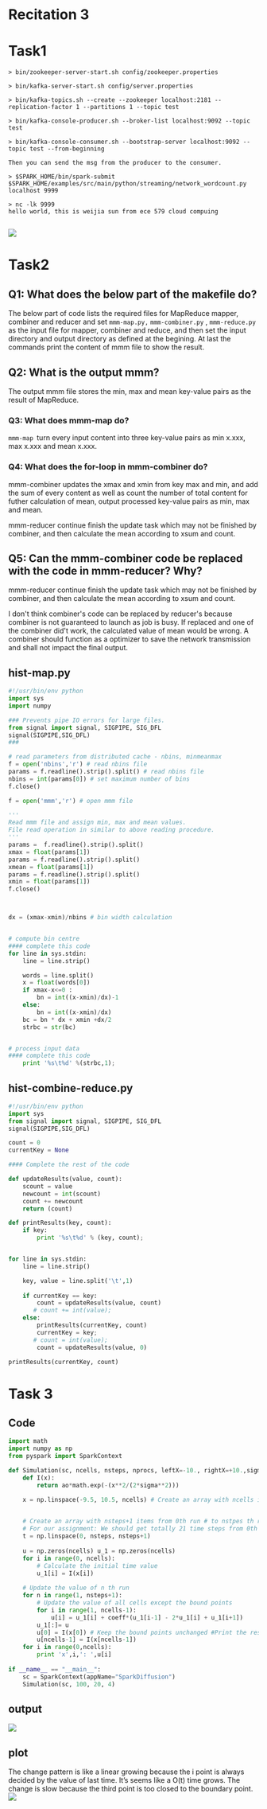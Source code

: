 # Recitation 3
# Task1

```shell
> bin/zookeeper-server-start.sh config/zookeeper.properties

> bin/kafka-server-start.sh config/server.properties

> bin/kafka-topics.sh --create --zookeeper localhost:2181 --replication-factor 1 --partitions 1 --topic test

> bin/kafka-console-producer.sh --broker-list localhost:9092 --topic test

> bin/kafka-console-consumer.sh --bootstrap-server localhost:9092 --topic test --from-beginning

Then you can send the msg from the producer to the consumer.

> $SPARK_HOME/bin/spark-submit $SPARK_HOME/examples/src/main/python/streaming/network_wordcount.py localhost 9999

> nc -lk 9999
hello world, this is weijia sun from ece 579 cloud compuing


```
![](https://github.com/FreddieSun/ECE579_CloudComputing/blob/master/Rec3/screenshots/Task1.png)


# Task2
## Q1: What does the below part of the makefile do?
The below part of code lists the required files for MapReduce mapper, combiner and reducer and set `mmm-map.py,` `mmm-combiner.py` , `mmm-reduce.py` as the input file for mapper, combiner and reduce, and then set the input directory and output directory as defined at the begining. At last the commands print the content of mmm file to show the result.

## Q2: What is the output mmm?
 The output mmm file stores the min, max and mean key-value pairs as the result of MapReduce. 

### Q3: What does mmm-map do?
`mmm-map `turn every input content into three key-value pairs as min x.xxx, max x.xxx and mean x.xxx.

### Q4: What does the for-loop in mmm-combiner do?
mmm-combiner updates the xmax and xmin from key max and min, and add the sum of every content as well as count the number of total content for futher calculation of mean, output processed key-value pairs as min, max and mean.

mmm-reducer continue finish the update task which may not be finished by combiner, and then calculate the mean according to xsum and count.

## Q5: Can the mmm-combiner code be replaced with the code in mmm-reducer? Why?
mmm-reducer continue finish the update task which may not be finished by combiner, and then calculate the mean according to xsum and count.

I don't think combiner's code can be replaced by reducer's because combiner is not guaranteed to launch as job is busy. If replaced and one of the combiner did't work, the calculated value of mean would be wrong. A combiner should function as a optimizer to save the network transmission and shall not impact the final output. 

## hist-map.py

```python
#!/usr/bin/env python
import sys
import numpy

### Prevents pipe IO errors for large files.
from signal import signal, SIGPIPE, SIG_DFL
signal(SIGPIPE,SIG_DFL)
###

# read parameters from distributed cache - nbins, minmeanmax
f = open('nbins','r') # read nbins file
params = f.readline().strip().split() # read nbins file
nbins = int(params[0]) # set maximum number of bins
f.close()

f = open('mmm','r') # open mmm file

'''
Read mmm file and assign min, max and mean values.
File read operation in similar to above reading procedure.
'''
params =  f.readline().strip().split()
xmax = float(params[1]) 
params = f.readline().strip().split()
xmean = float(params[1])
params = f.readline().strip().split()
xmin = float(params[1])
f.close()



dx = (xmax-xmin)/nbins # bin width calculation


# compute bin centre
#### complete this code
for line in sys.stdin:
    line = line.strip()

    words = line.split()
    x = float(words[0])
    if xmax-x<=0 :
        bn = int((x-xmin)/dx)-1
    else:
        bn = int((x-xmin)/dx)
    bc = bn * dx + xmin +dx/2
    strbc = str(bc)


# process input data
#### complete this code
    print '%s\t%d' %(strbc,1);

```

## hist-combine-reduce.py
```python
#!/usr/bin/env python
import sys
from signal import signal, SIGPIPE, SIG_DFL
signal(SIGPIPE,SIG_DFL)

count = 0
currentKey = None

#### Complete the rest of the code

def updateResults(value, count): 
    scount = value      
    newcount = int(scount)
    count += newcount
    return (count)

def printResults(key, count):
    if key:
        print '%s\t%d' % (key, count);


for line in sys.stdin:
    line = line.strip()

    key, value = line.split('\t',1)
    
    if currentKey == key:
        count = updateResults(value, count)
       # count += int(value);
    else:
        printResults(currentKey, count)
        currentKey = key;
       # count = int(value);
        count = updateResults(value, 0)

printResults(currentKey, count)
```

# Task 3
## Code
```python
import math
import numpy as np
from pyspark import SparkContext

def Simulation(sc, ncells, nsteps, nprocs, leftX=-10., rightX=+10.,sigma=3., ao=1., coeff=. 375):
    def I(x):
        return ao*math.exp(-(x**2/(2*sigma**2)))

    x = np.linspace(-9.5, 10.5, ncells) # Create an array with ncells items from -9.5 to 10.5
    

    # Create an array with nsteps+1 items from 0th run # to nstpes th run. 
    # For our assignment: We should get totally 21 time steps from 0th to 20th
    t = np.linspace(0, nsteps, nsteps+1) 
    
    u = np.zeros(ncells) u_1 = np.zeros(ncells)
    for i in range(0, ncells):
        # Calculate the initial time value
        u_1[i] = I(x[i])
    
    # Update the value of n th run
    for n in range(1, nsteps+1):
        # Update the value of all cells except the bound points
        for i in range(1, ncells-1):
            u[i] = u_1[i] + coeff*(u_1[i-1] - 2*u_1[i] + u_1[i+1])
        u_1[:]= u
        u[0] = I(x[0]) # Keep the bound points unchanged #Print the result
        u[ncells-1] = I(x[ncells-1])
    for i in range(0,ncells): 
        print 'x',i,': ',u[i]
    
if __name__ == "__main__":
    sc = SparkContext(appName="SparkDiffusion") 
    Simulation(sc, 100, 20, 4)
```

## output
![](https://github.com/FreddieSun/ECE579_CloudComputing/blob/master/Rec3/screenshots/Task2_result.png)

## plot 
The change pattern is like a linear growing because the i point is always decided by the value of last time. It’s seems like a O(t) time grows.
The change is slow because the third point is too closed to the boundary point.
![](https://github.com/FreddieSun/ECE579_CloudComputing/blob/master/Rec3/screenshots/Task2_plot.png)
